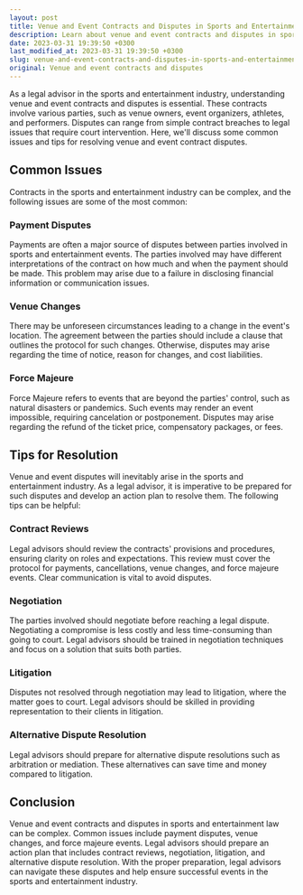 ```yaml
---
layout: post
title: Venue and Event Contracts and Disputes in Sports and Entertainment Law
description: Learn about venue and event contracts and disputes in sports and entertainment law, including common issues and tips for resolution.
date: 2023-03-31 19:39:50 +0300
last_modified_at: 2023-03-31 19:39:50 +0300
slug: venue-and-event-contracts-and-disputes-in-sports-and-entertainment-law
original: Venue and event contracts and disputes
---
```

As a legal advisor in the sports and entertainment industry, understanding venue and event contracts and disputes is essential. These contracts involve various parties, such as venue owners, event organizers, athletes, and performers. Disputes can range from simple contract breaches to legal issues that require court intervention. Here, we'll discuss some common issues and tips for resolving venue and event contract disputes.

## Common Issues

Contracts in the sports and entertainment industry can be complex, and the following issues are some of the most common:

### Payment Disputes

Payments are often a major source of disputes between parties involved in sports and entertainment events. The parties involved may have different interpretations of the contract on how much and when the payment should be made. This problem may arise due to a failure in disclosing financial information or communication issues.

### Venue Changes

There may be unforeseen circumstances leading to a change in the event's location. The agreement between the parties should include a clause that outlines the protocol for such changes. Otherwise, disputes may arise regarding the time of notice, reason for changes, and cost liabilities.

### Force Majeure

Force Majeure refers to events that are beyond the parties' control, such as natural disasters or pandemics. Such events may render an event impossible, requiring cancelation or postponement. Disputes may arise regarding the refund of the ticket price, compensatory packages, or fees.

## Tips for Resolution

Venue and event disputes will inevitably arise in the sports and entertainment industry. As a legal advisor, it is imperative to be prepared for such disputes and develop an action plan to resolve them. The following tips can be helpful:

### Contract Reviews

Legal advisors should review the contracts' provisions and procedures, ensuring clarity on roles and expectations. This review must cover the protocol for payments, cancellations, venue changes, and force majeure events. Clear communication is vital to avoid disputes.

### Negotiation

The parties involved should negotiate before reaching a legal dispute. Negotiating a compromise is less costly and less time-consuming than going to court. Legal advisors should be trained in negotiation techniques and focus on a solution that suits both parties.

### Litigation

Disputes not resolved through negotiation may lead to litigation, where the matter goes to court. Legal advisors should be skilled in providing representation to their clients in litigation.

### Alternative Dispute Resolution

Legal advisors should prepare for alternative dispute resolutions such as arbitration or mediation. These alternatives can save time and money compared to litigation.

## Conclusion

Venue and event contracts and disputes in sports and entertainment law can be complex. Common issues include payment disputes, venue changes, and force majeure events. Legal advisors should prepare an action plan that includes contract reviews, negotiation, litigation, and alternative dispute resolution. With the proper preparation, legal advisors can navigate these disputes and help ensure successful events in the sports and entertainment industry.